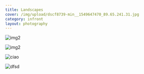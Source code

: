 ```yaml
---
title: Landscapes
cover: /img/upload/dscf8739-min__1549647470_89.65.241.31.jpg
category: infront
layout: photography
---
```


![img2](/img/upload/back1.jpg 'img1')

![img2](/img/upload/home.jpg 'img2')

![ciao](/img/upload/dscf8739-min__1549647470_89.65.241.31.jpg 'ciro')

![dfsd](/img/upload/back1.jpg 'sdfd')
